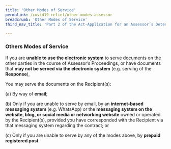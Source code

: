 ```yaml
---
title: 'Other Modes of Service'
permalink: /covid19-relief/other-modes-assessor
breadcrumb: 'Other Modes of Service'
third_nav_title: 'Part 2 of the Act-Application for an Assessor’s Determination'

---
```


### Others Modes of Service ### 

If you are **unable to use the electronic system** to serve documents on the other parties in the course of Assessor’s Proceedings, or have documents that **may not be served via the electronic system** (e.g. serving of the **Response**),

You may serve the documents on the Recipient(s): 

(a)	 By way of **email**; 

(b)	 Only if you are unable to serve by email, by an **internet-based messaging system** (e.g. WhatsApp) or the **messaging system on the website, blog, or social media or networking website** owned or operated by the Recipient(s), provided you have corresponded with the Recipient via that messaging system regarding the contract; or

(c)	 Only if you are unable to serve by any of the modes above, by **prepaid registered post**.
